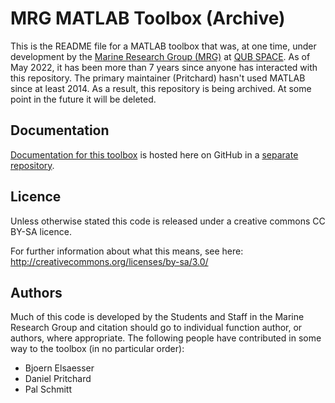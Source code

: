 # MRG MATLAB Toolbox (Archive)
This is the README file for a MATLAB toolbox that was, at one time, under development by the [Marine Research Group (MRG)][mrg] at [QUB SPACE][space]. As of May 2022, it has been more than 7 years since anyone has interacted with this repository. The primary maintainer (Pritchard) hasn't used MATLAB since at least 2014. As a result, this repository is being archived. At some point in the future it will be deleted. 

## Documentation
[Documentation for this toolbox][mrg_docs] is hosted here on GitHub in a [separate repository][mrg_docs_repo].  

## Licence
Unless otherwise stated this code is released under a creative commons CC BY-SA licence. 

For further information about what this means, see here:
http://creativecommons.org/licenses/by-sa/3.0/

## Authors
Much of this code is developed by the Students and Staff in the Marine Research Group and citation should go to individual function author, or authors, where appropriate. The following people have contributed in some way to the toolbox (in no particular order):

- Bjoern Elsaesser
- Daniel Pritchard
- Pal Schmitt

[mrg]: http://www.qub.ac.uk/research-centres/eerc/
[space]: http://www.qub.ac.uk/schools/SchoolofPlanningArchitectureandCivilEngineering/
[mrg_docs]: http://dpritchard.github.io/mrg_docs/
[mrg_docs_repo]: https://github.com/dpritchard/mrg_docs#readme
